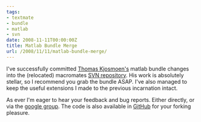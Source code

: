 ```yaml
---
tags:
- textmate
- bundle
- matlab
- svn
date: 2008-11-11T00:00:00Z
title: Matlab Bundle Merge
url: /2008/11/11/matlab-bundle-merge/
---
```


I've successfully committed [Thomas Kjosmoen's](http://kjosmoen.org/) matlab bundle changes into the (relocated) macromates [SVN repository](http://svn.textmate.org/trunk/Bundles/Matlab.tmbundle/). His work is absolutely stellar, so I recommend you grab the bundle ASAP. I've also managed to keep the useful extensions I made to the previous incarnation intact.

As ever I'm eager to hear your feedback and bug reports. Either directly, or via the [google group](https://groups.google.com/group/matlab-tmbundle). The code is also available in [GitHub](http://github.com/mattfoster/matlab-tmbundle/tree/master "mattfoster's matlab-tmbundle at master &mdash; GitHub") for your forking pleasure.


